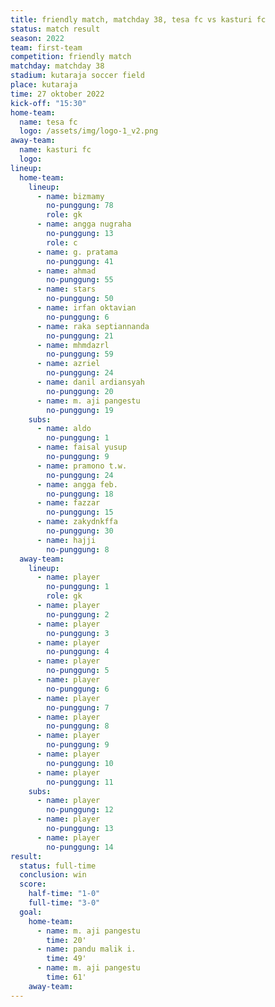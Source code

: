 ```yaml
---
title: friendly match, matchday 38, tesa fc vs kasturi fc
status: match result
season: 2022
team: first-team
competition: friendly match
matchday: matchday 38
stadium: kutaraja soccer field
place: kutaraja
time: 27 oktober 2022
kick-off: "15:30"
home-team:
  name: tesa fc
  logo: /assets/img/logo-1_v2.png
away-team:
  name: kasturi fc
  logo: 
lineup:
  home-team:
    lineup:
      - name: bizmamy
        no-punggung: 78
        role: gk
      - name: angga nugraha
        no-punggung: 13
        role: c
      - name: g. pratama
        no-punggung: 41
      - name: ahmad
        no-punggung: 55
      - name: stars
        no-punggung: 50
      - name: irfan oktavian
        no-punggung: 6
      - name: raka septiannanda
        no-punggung: 21
      - name: mhmdazrl
        no-punggung: 59
      - name: azriel
        no-punggung: 24
      - name: danil ardiansyah
        no-punggung: 20
      - name: m. aji pangestu
        no-punggung: 19
    subs:
      - name: aldo
        no-punggung: 1
      - name: faisal yusup
        no-punggung: 9
      - name: pramono t.w.
        no-punggung: 24
      - name: angga feb.
        no-punggung: 18
      - name: fazzar
        no-punggung: 15
      - name: zakydnkffa
        no-punggung: 30
      - name: hajji
        no-punggung: 8
  away-team:
    lineup:
      - name: player
        no-punggung: 1
        role: gk
      - name: player
        no-punggung: 2
      - name: player
        no-punggung: 3
      - name: player
        no-punggung: 4
      - name: player
        no-punggung: 5
      - name: player
        no-punggung: 6
      - name: player
        no-punggung: 7
      - name: player
        no-punggung: 8
      - name: player
        no-punggung: 9
      - name: player
        no-punggung: 10
      - name: player
        no-punggung: 11
    subs:
      - name: player
        no-punggung: 12
      - name: player
        no-punggung: 13
      - name: player
        no-punggung: 14
result:
  status: full-time
  conclusion: win
  score:
    half-time: "1-0"
    full-time: "3-0"
  goal:
    home-team:
      - name: m. aji pangestu
        time: 20'
      - name: pandu malik i.
        time: 49'
      - name: m. aji pangestu
        time: 61'
    away-team:
---
```

